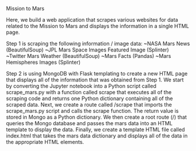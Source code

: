 Mission to Mars

Here, we build a web application that scrapes various websites for data related to the Mission to Mars and displays the information
in a single HTML page.

Step 1 is scraping the following information / image data:
~NASA Mars News (BeautifulSoup)
~JPL Mars Space Images Featured Image (Splinter)
~Twitter Mars Weather (BeautifulSoup)
~Mars Facts (Pandas)
~Mars Hemispheres Images (Splinter)

Step 2 is using MongoDB with Flask templating to create a new HTML page that displays all of the information that was obtained
from Step 1. We start by converting the Jupyter notebook into a Python script called scrape_mars.py with a function called scrape
that executes all of the scraping code and returns one Python dictionary containing all of the scraped data. Next, we create a route
called /scrape that imports the scrape_mars.py script and calls the scrape function. The return value is stored in Mongo as a Python
dictionary. We then create a root route (/) that queries the Mongo database and passes the mars data into an HTML template to display
the data. Finally, we create a template HTML file called index.html that takes the mars data dictionary and displays all of the data
in the appropriate HTML elements.
